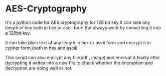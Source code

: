 # AES-Cryptography
It's a python code for AES cryptography for 128 bit key.It can take any length of key both in hex or ascii form.But always work by converting it into a 128bit key.

It can take plain text of any length in hex or ascii form.and encrypt it in cypher form,(both in hex and ascii)

This script can also encrypt any file(pdf , image) and encrypt it,finally after dycrypting it writes into a new file to check whether the encryption and decryption are doing well or not.